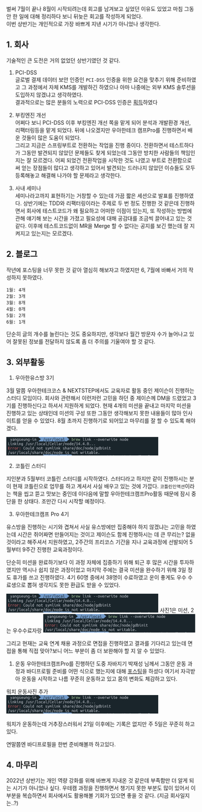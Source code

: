 벌써 7월이 끝나 8월이 시작되려는데 회고를 남겨보고 싶었던 이유도 있었고 마침 그동안 한 일에 대해 정리하다 보니 뒤늦은 회고를 작성하게 되었다.  
이번 상반기는 개인적으로 가장 바쁘게 지낸 시기가 아니었나 생각한다.  

## 1. 회사
기술적인 큰 도전은 거의 없었던 상반기였던 것 같다. 

1) PCI-DSS  
글로벌 결제 데이터 보안 인증인 `PCI-DSS` 인증을 위한 요건을 맞추기 위해 준비하였고 그 과정에서 자체 KMS를 개발하긴 하였으나 아마 나중에는 외부 KMS 솔루션을 도입하지 않겠냐고 생각하였다.  
결과적으로는 많은 분들의 노력으로 PCI-DSS 인증은 [획득](https://www.etnews.com/20220422000011)하였다

1) 부킹엔진 개선  
어쩌다 보니 PCI-DSS 이후 부킹엔진 개선 쪽을 맡게 되어 분석과 개발환경 개선, 리팩터링등을 맡게 되었다. 뒤에 나오겠지만 우아한테크 캠프Pro를 진행하면서 배운 것들이 많은 도움이 되었다.  
그리고 지금은 스프링부트로 전환하는 작업을 진행 중이다. 전환하면서 테스트하다가 그동안 발견되지 않았던 문제들도 찾게 되었는데 그동안 방치한 사람들의 책임인지는 잘 모르겠다. 어찌 되었건 전환작업을 시작한 것도 나였고 부트로 전환함으로써 얻는 장점들이 많다고 생각하고 있어서 발견되는 드러나지 않았던 이슈들도 모두 등록해놓고 해결해 나가야 할 문제라고 생각한다.

3) 사내 세미나  
세미나라고까지 표현하기는 거창할 수 있는데 가끔 짧은 세션으로 발표를 진행하였다. 상반기에는 TDD와 리팩터링이라는 주제로 두 번 정도 진행한 것 같은데 진행하면서 회사에 테스트코드가 왜 필요하고 어떠한 이점이 있는지, 또 작성하는 방법에 관해 얘기해 보는 시간을 가졌고 필요성에 대해 공감대를 조금씩 끌어내고 있는 것 같다. 이후에 테스트코드없이 MR을 Merge 할 수 없다는 공지를 보긴 했는데 잘 지켜지고 있는지는 모르겠다.

## 2. 블로그
작년에 포스팅을 너무 못한 것 같아 열심히 해보자고 하였지만 6, 7월에 바빠서 거의 작성하지 못하였다. 
```
1월: 4개
2월: 3개
3월: 8개
4월: 0개
5월: 2개
6월: 1개
```
단순히 글의 개수를 늘린다는 것도 중요하지만, 생각보다 월간 방문자 수가 늘어나고 있어 잘못된 정보를 전달하지 않도록 좀 더 주의를 기울여야 할 것 같다.

## 3. 외부활동
1) 우아한유스방 3기  

3월 말쯤 우아한테크코스 & NEXTSTEP에서도 교육자로 활동 중인 제이슨이 진행하는 스터디 모임이다. 회사와 관련해서 이런저런 고민을 하던 중 제이슨께 DM을 드렸었고 3기를 진행하신다고 하셔서 지원하게 되었다. 현재 4개의 미션을 끝내고 마지막 미션을 진행하고 있는 상태인데 미션의 구성 또한 그동안 생각해보지 못한 내용들이 많아 인사이트를 얻을 수 있었다. 8월 초까지 진행하기로 되어있고 마무리를 잘 할 수 있도록 해야겠다.

<img src="https://github.com/yangseungin/TIL/blob/master/good-tip/%EC%82%AC%EC%A7%84/npm%20install1.png?raw=true" width="80%">

2) 코틀린 스터디  

지인분과 5월부터 코틀린 스터디를 시작하였다. 스터디라고 하지만 같이 진행하시는 분이 현재 코틀린으로 업무를 하고 계셔서 사실 배우고 있는 것에 가깝다. `코틀린인액션`이라는 책을 씹고 뜯고 맛보는 중인데 이다음에 말할 우아한테크캠프Pro활동 때문에 잠시 중단을 한 상태다. 조만간 다시 시작할 예정이다.

3) 우아한테크캠프 Pro 4기

유스방을 진행하는 시기와 겹쳐서 사실 유스방에만 집중해야 하지 않겠냐는 고민을 하였는데 시간은 쥐어짜면 만들어지는 것이고 제이슨도 함께 진행하시는 데 큰 무리는? 없을 것이라고 해주셔서 지원하였고, 2주간의 프리코스 기간을 지나 교육과정에 선발되어 5월부터 9주간 진행한 교육과정이다.

단순히 미션을 완료하기보다 이 과정 자체에 집중하기 위해 퇴근 후 많은 시간을 투자하였지만 역시나 쉽지 않은 과정이었고 마지막 주에는 결국 미션을 완수하기 위해 3일 정도 휴가를 쓰고 진행하였다. 4기 60명 중에서 38명이 수료하였고 운이 좋게도 우수 수료생으로 뽑혀 생각지도 못한 환급도 받을 수 있었다.

<img src="https://github.com/yangseungin/TIL/blob/master/good-tip/%EC%82%AC%EC%A7%84/npm%20install1.png?raw=true" width="80%">
사진1은 미션, 2는 우수수료자랑

<img src="https://github.com/yangseungin/TIL/blob/master/good-tip/%EC%82%AC%EC%A7%84/npm%20install1.png?raw=true" width="80%">

그리고 현재는 교육 연계 채용 과정으로 면접을 진행하였고 결과를 기다리고 있는데 면접을 통해 직접 맞아?보니 어느 부분이 좀 더 보완해야 할 지 알 수 있었다.

1) 운동
우아한테크캠프Pro를 진행하던 도중 자바지기 박재성 님께서 그동안 운동 과정과 바디프로필 준비를 어떤 식으로 했는지에 대해 [포스팅](https://brunch.co.kr/@javajigi/28)을 하셨다
여기서 자극받아 운동을 시작하고 나름 꾸준히 운동하고 있고 몸의 변화도 체감하고 있다.

워치 운동사진 추가
<img src="https://github.com/yangseungin/TIL/blob/master/good-tip/%EC%82%AC%EC%A7%84/npm%20install1.png?raw=true" width="80%">

워치가 운동하는데 거추장스러워서 21일 이후에는 기록은 없지만 주 5일은 꾸준히 하고 있다.

연말쯤엔 바디프로필을 한번 준비해볼까 하고있다.

## 4. 마무리
2022년 상반기는 개인 역량 강화를 위해 바쁘게 지내온 것 같은데 부족함만 더 알게 되는 시기가 아니었나 싶다. 우테캠 과정을 진행하면서 챙기지 못한 부분도 많이 있어서 이 부분을 복습하면서 회사에서도 활용해볼 기회가 있으면 좋을 것 같다. (지금 회사일지는..?)